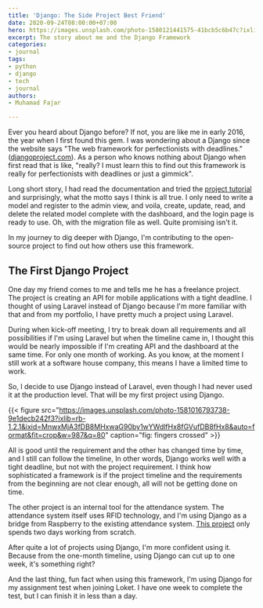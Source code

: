 ```yaml
---
title: 'Django: The Side Project Best Friend'
date: 2020-09-24T08:00:00+07:00
hero: https://images.unsplash.com/photo-1580121441575-41bcb5c6b47c?ixlib=rb-1.2.1&ixid=MnwxMjA3fDB8MHxwaG90by1wYWdlfHx8fGVufDB8fHx8&auto=format&fit=crop&w=2274&q=80
excerpt: The story about me and the Django Framework
categories:
- journal
tags:
- python
- django
- tech
- journal
authors:
- Muhamad Fajar

---
```

Ever you heard about Django before? If not, you are like me in early 2016, the year when I first found this gem. I was wondering about a Django since the website says "The web framework for perfectionists with deadlines." ([djangoproject.com](https://www.djangoproject.com)). As a person who knows nothing about Django when first read that is like, "really? I must learn this to find out this framework is really for perfectionists with deadlines or just a gimmick".

Long short story, I had read the documentation and tried the [project tutorial](https://docs.djangoproject.com/en/3.1/intro/tutorial01/) and surprisingly, what the motto says I think is all true. I only need to write a model and register to the admin view, and voila, create, update, read, and delete the related model complete with the dashboard, and the login page is ready to use. Oh, with the migration file as well. Quite promising isn't it.

In my journey to dig deeper with Django, I'm contributing to the open-source project to find out how others use this framework.

## The First Django Project

One day my friend comes to me and tells me he has a freelance project. The project is creating an API for mobile applications with a tight deadline. I thought of using Laravel instead of Django because I'm more familiar with that and from my portfolio, I have pretty much a project using Laravel.

During when kick-off meeting, I try to break down all requirements and all possibilities if I'm using Laravel but when the timeline came in, I thought this would be nearly impossible if I'm creating API and the dashboard at the same time. For only one month of working. As you know, at the moment I still work at a software house company, this means I have a limited time to work.

So, I decide to use Django instead of Laravel, even though I had never used it at the production level. That will be my first project using Django.

{{< figure src="https://images.unsplash.com/photo-1581016793738-9e1decb242f3?ixlib=rb-1.2.1&ixid=MnwxMjA3fDB8MHxwaG90by1wYWdlfHx8fGVufDB8fHx8&auto=format&fit=crop&w=987&q=80" caption="fig: fingers crossed" >}}

All is good until the requirement and the other has changed time by time, and I still can follow the timeline, In other words, Django works well with a tight deadline, but not with the project requirement. I think how sophisticated a framework is if the project timeline and the requirements from the beginning are not clear enough, all will not be getting done on time.

The other project is an internal tool for the attendance system. The attendance system itself uses RFID technology, and I'm using Django as a bridge from Raspberry to the existing attendance system. [This project](https://github.com/muhfajar/sshub-middleware) only spends two days working from scratch.

After quite a lot of projects using Django, I'm more confident using it. Because from the one-month timeline, using Django can cut up to one week, it's something right?

And the last thing, fun fact when using this framework, I'm using Django for my assignment test when joining Loket. I have one week to complete the test, but I can finish it in less than a day.